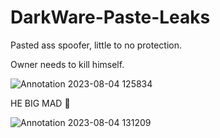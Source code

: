 # DarkWare-Paste-Leaks

Pasted ass spoofer, little to no protection.

Owner needs to kill himself.

![Annotation 2023-08-04 125834](https://github.com/LuvKizzy/DarkWare-Paste-Leaks/assets/128158857/58f76c87-76f6-4cd4-85ce-a6a1f7485cfa)


HE BIG MAD 🤣


![Annotation 2023-08-04 131209](https://github.com/LuvKizzy/DarkWare-Paste-Leaks/assets/128158857/073b61bc-4fa8-430b-86a7-88169e190ae2)

